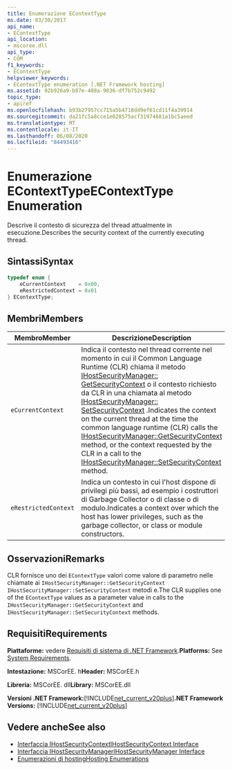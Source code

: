 ```yaml
---
title: Enumerazione EContextType
ms.date: 03/30/2017
api_name:
- EContextType
api_location:
- mscoree.dll
api_type:
- COM
f1_keywords:
- EContextType
helpviewer_keywords:
- EContextType enumeration [.NET Framework hosting]
ms.assetid: 92b926a9-b87e-408a-9036-df7b752c9492
topic_type:
- apiref
ms.openlocfilehash: b93b27957cc715a5b4718dd9ef61cd11f4a39914
ms.sourcegitcommit: da21fc5a8cce1e028575acf31974681a1bc5aeed
ms.translationtype: MT
ms.contentlocale: it-IT
ms.lasthandoff: 06/08/2020
ms.locfileid: "84493416"
---
```

# <a name="econtexttype-enumeration"></a><span data-ttu-id="53e16-102">Enumerazione EContextType</span><span class="sxs-lookup"><span data-stu-id="53e16-102">EContextType Enumeration</span></span>
<span data-ttu-id="53e16-103">Descrive il contesto di sicurezza del thread attualmente in esecuzione.</span><span class="sxs-lookup"><span data-stu-id="53e16-103">Describes the security context of the currently executing thread.</span></span>  
  
## <a name="syntax"></a><span data-ttu-id="53e16-104">Sintassi</span><span class="sxs-lookup"><span data-stu-id="53e16-104">Syntax</span></span>  
  
```cpp  
typedef enum {  
    eCurrentContext    = 0x00,  
    eRestrictedContext = 0x01  
} EContextType;  
```  
  
## <a name="members"></a><span data-ttu-id="53e16-105">Membri</span><span class="sxs-lookup"><span data-stu-id="53e16-105">Members</span></span>  
  
|<span data-ttu-id="53e16-106">Membro</span><span class="sxs-lookup"><span data-stu-id="53e16-106">Member</span></span>|<span data-ttu-id="53e16-107">Descrizione</span><span class="sxs-lookup"><span data-stu-id="53e16-107">Description</span></span>|  
|------------|-----------------|  
|`eCurrentContext`|<span data-ttu-id="53e16-108">Indica il contesto nel thread corrente nel momento in cui il Common Language Runtime (CLR) chiama il metodo [IHostSecurityManager:: GetSecurityContext](ihostsecuritymanager-getsecuritycontext-method.md) o il contesto richiesto da CLR in una chiamata al metodo [IHostSecurityManager:: SetSecurityContext](ihostsecuritymanager-setsecuritycontext-method.md) .</span><span class="sxs-lookup"><span data-stu-id="53e16-108">Indicates the context on the current thread at the time the common language runtime (CLR) calls the [IHostSecurityManager::GetSecurityContext](ihostsecuritymanager-getsecuritycontext-method.md) method, or the context requested by the CLR in a call to the [IHostSecurityManager::SetSecurityContext](ihostsecuritymanager-setsecuritycontext-method.md) method.</span></span>|  
|`eRestrictedContext`|<span data-ttu-id="53e16-109">Indica un contesto in cui l'host dispone di privilegi più bassi, ad esempio i costruttori di Garbage Collector o di classe o di modulo.</span><span class="sxs-lookup"><span data-stu-id="53e16-109">Indicates a context over which the host has lower privileges, such as the garbage collector, or class or module constructors.</span></span>|  
  
## <a name="remarks"></a><span data-ttu-id="53e16-110">Osservazioni</span><span class="sxs-lookup"><span data-stu-id="53e16-110">Remarks</span></span>  
 <span data-ttu-id="53e16-111">CLR fornisce uno dei `EContextType` valori come valore di parametro nelle chiamate ai `IHostSecurityManager::GetSecurityContext` `IHostSecurityManager::SetSecurityContext` metodi e.</span><span class="sxs-lookup"><span data-stu-id="53e16-111">The CLR supplies one of the `EContextType` values as a parameter value in calls to the `IHostSecurityManager::GetSecurityContext` and `IHostSecurityManager::SetSecurityContext` methods.</span></span>  
  
## <a name="requirements"></a><span data-ttu-id="53e16-112">Requisiti</span><span class="sxs-lookup"><span data-stu-id="53e16-112">Requirements</span></span>  
 <span data-ttu-id="53e16-113">**Piattaforme:** vedere [Requisiti di sistema di .NET Framework](../../get-started/system-requirements.md).</span><span class="sxs-lookup"><span data-stu-id="53e16-113">**Platforms:** See [System Requirements](../../get-started/system-requirements.md).</span></span>  
  
 <span data-ttu-id="53e16-114">**Intestazione:** MSCorEE. h</span><span class="sxs-lookup"><span data-stu-id="53e16-114">**Header:** MSCorEE.h</span></span>  
  
 <span data-ttu-id="53e16-115">**Libreria:** MSCorEE. dll</span><span class="sxs-lookup"><span data-stu-id="53e16-115">**Library:** MSCorEE.dll</span></span>  
  
 <span data-ttu-id="53e16-116">**Versioni .NET Framework:**[!INCLUDE[net_current_v20plus](../../../../includes/net-current-v20plus-md.md)]</span><span class="sxs-lookup"><span data-stu-id="53e16-116">**.NET Framework Versions:** [!INCLUDE[net_current_v20plus](../../../../includes/net-current-v20plus-md.md)]</span></span>  
  
## <a name="see-also"></a><span data-ttu-id="53e16-117">Vedere anche</span><span class="sxs-lookup"><span data-stu-id="53e16-117">See also</span></span>

- [<span data-ttu-id="53e16-118">Interfaccia IHostSecurityContext</span><span class="sxs-lookup"><span data-stu-id="53e16-118">IHostSecurityContext Interface</span></span>](ihostsecuritycontext-interface.md)
- [<span data-ttu-id="53e16-119">Interfaccia IHostSecurityManager</span><span class="sxs-lookup"><span data-stu-id="53e16-119">IHostSecurityManager Interface</span></span>](ihostsecuritymanager-interface.md)
- [<span data-ttu-id="53e16-120">Enumerazioni di hosting</span><span class="sxs-lookup"><span data-stu-id="53e16-120">Hosting Enumerations</span></span>](hosting-enumerations.md)

